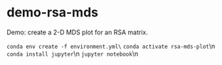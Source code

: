# demo-rsa-mds

Demo: create a 2-D MDS plot for an RSA matrix.

`conda env create -f environment.yml\`
`conda activate rsa-mds-plot`\n
`conda install jupyter`\n
`jupyter notebook`\n

